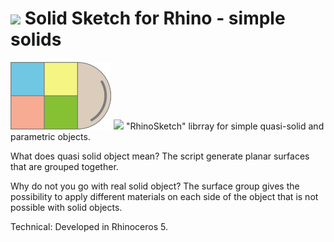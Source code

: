# <img src=“https://github.com/andrasaa/Vazlat3D/simples.png”> Solid Sketch for Rhino - simple solids 
![picture](simples.png)
<img src=“/simples.png”> 
"RhinoSketch" librray for simple quasi-solid and parametric objects.

What does quasi solid object mean? 
The script generate planar surfaces that are grouped together. 

Why do not you go with real solid object?
The surface group gives the possibility to apply different materials on each side of the object that is not possible with solid objects.

Technical:
Developed in Rhinoceros 5.
